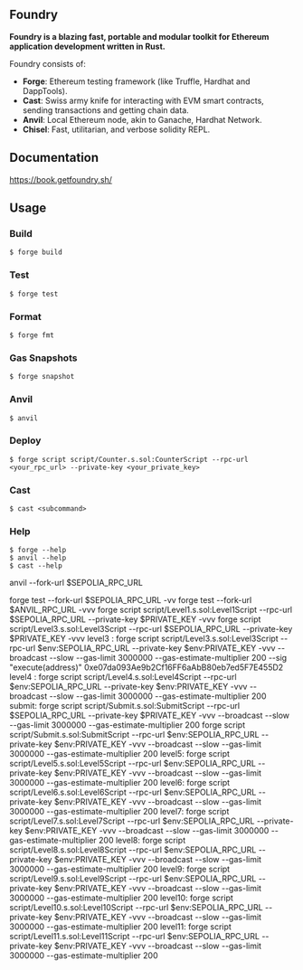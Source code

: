## Foundry

**Foundry is a blazing fast, portable and modular toolkit for Ethereum application development written in Rust.**

Foundry consists of:

-   **Forge**: Ethereum testing framework (like Truffle, Hardhat and DappTools).
-   **Cast**: Swiss army knife for interacting with EVM smart contracts, sending transactions and getting chain data.
-   **Anvil**: Local Ethereum node, akin to Ganache, Hardhat Network.
-   **Chisel**: Fast, utilitarian, and verbose solidity REPL.

## Documentation

https://book.getfoundry.sh/

## Usage

### Build

```shell
$ forge build
```

### Test

```shell
$ forge test
```

### Format

```shell
$ forge fmt
```

### Gas Snapshots

```shell
$ forge snapshot
```

### Anvil

```shell
$ anvil
```

### Deploy

```shell
$ forge script script/Counter.s.sol:CounterScript --rpc-url <your_rpc_url> --private-key <your_private_key>
```

### Cast

```shell
$ cast <subcommand>
```

### Help

```shell
$ forge --help
$ anvil --help
$ cast --help
```
anvil --fork-url $SEPOLIA_RPC_URL


forge test --fork-url $SEPOLIA_RPC_URL -vv
forge test --fork-url $ANVIL_RPC_URL -vvv
forge script script/Level1.s.sol:Level1Script --rpc-url $SEPOLIA_RPC_URL --private-key $PRIVATE_KEY -vvv 
forge script script/Level3.s.sol:Level3Script --rpc-url $SEPOLIA_RPC_URL --private-key $PRIVATE_KEY -vvv 
level3 : 
forge script script/Level3.s.sol:Level3Script --rpc-url $env:SEPOLIA_RPC_URL --private-key $env:PRIVATE_KEY -vvv --broadcast --slow --gas-limit 3000000 --gas-estimate-multiplier 200 --sig "execute(address)" 0xe07da093Ae9b2Cf16FF6aAbB80eb7ed5F7E455D2
level4 : 
forge script script/Level4.s.sol:Level4Script --rpc-url $env:SEPOLIA_RPC_URL --private-key $env:PRIVATE_KEY -vvv --broadcast --slow --gas-limit 3000000 --gas-estimate-multiplier 200
submit:
forge script script/Submit.s.sol:SubmitScript --rpc-url $SEPOLIA_RPC_URL --private-key $PRIVATE_KEY -vvv --broadcast --slow --gas-limit 3000000 --gas-estimate-multiplier 200
forge script script/Submit.s.sol:SubmitScript --rpc-url $env:SEPOLIA_RPC_URL --private-key $env:PRIVATE_KEY -vvv --broadcast --slow --gas-limit 3000000 --gas-estimate-multiplier 200
level5:
forge script script/Level5.s.sol:Level5Script --rpc-url $env:SEPOLIA_RPC_URL --private-key $env:PRIVATE_KEY -vvv --broadcast --slow --gas-limit 3000000 --gas-estimate-multiplier 200 
level6:
forge script script/Level6.s.sol:Level6Script --rpc-url $env:SEPOLIA_RPC_URL --private-key $env:PRIVATE_KEY -vvv --broadcast --slow --gas-limit 3000000 --gas-estimate-multiplier 200 
level7:
forge script script/Level7.s.sol:Level7Script --rpc-url $env:SEPOLIA_RPC_URL --private-key $env:PRIVATE_KEY -vvv --broadcast --slow --gas-limit 3000000 --gas-estimate-multiplier 200 
level8:
forge script script/Level8.s.sol:Level8Script --rpc-url $env:SEPOLIA_RPC_URL --private-key $env:PRIVATE_KEY -vvv --broadcast --slow --gas-limit 3000000 --gas-estimate-multiplier 200 
level9:
forge script script/Level9.s.sol:Level9Script --rpc-url $env:SEPOLIA_RPC_URL --private-key $env:PRIVATE_KEY -vvv --broadcast --slow --gas-limit 3000000 --gas-estimate-multiplier 200 
level10:
forge script script/Level10.s.sol:Level10Script --rpc-url $env:SEPOLIA_RPC_URL --private-key $env:PRIVATE_KEY -vvv --broadcast --slow --gas-limit 3000000 --gas-estimate-multiplier 200 
level11:
forge script script/Level11.s.sol:Level11Script --rpc-url $env:SEPOLIA_RPC_URL --private-key $env:PRIVATE_KEY -vvv --broadcast --slow --gas-limit 3000000 --gas-estimate-multiplier 200 